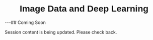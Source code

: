 <h1  style="font-family:  Verdana,  Geneva,  sans-serif;  text-align:center">Image  Data  and  Deep  Learning</h1> 
---##  Coming  Soon 
 
Session  content  is  being  updated.  Please  check  back.
